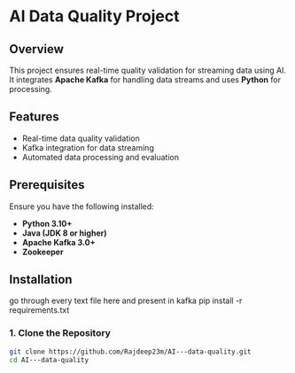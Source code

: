 # AI Data Quality Project

## Overview

This project ensures real-time quality validation for streaming data using AI. It integrates **Apache Kafka** for handling data streams and uses **Python** for processing.

## Features

- Real-time data quality validation
- Kafka integration for data streaming
- Automated data processing and evaluation

## Prerequisites

Ensure you have the following installed:

- **Python 3.10+**  
- **Java (JDK 8 or higher)**
- **Apache Kafka 3.0+**
- **Zookeeper**

## Installation
go through every text file here and present in kafka
pip install -r requirements.txt

### 1. Clone the Repository

```sh
git clone https://github.com/Rajdeep23m/AI---data-quality.git
cd AI---data-quality
